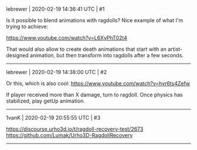 lebrewer | 2020-02-19 14:36:41 UTC | #1

Is it possible to blend animations with ragdolls? Nice example of what I'm trying to achieve:

https://www.youtube.com/watch?v=L6XyPhT02t4

That would also allow to create death animations that start with an artist-designed animation, but then transform into ragdolls after a few seconds.

-------------------------

lebrewer | 2020-02-19 14:38:00 UTC | #2

Or this, which is also cool: https://www.youtube.com/watch?v=hyr6ts4Zefw

If player received more than X damage, turn to ragdoll. Once physics has stabilized, play getUp animation.

-------------------------

1vanK | 2020-02-19 20:55:55 UTC | #3

 https://discourse.urho3d.io/t/ragdoll-recovery-test/2673
 https://github.com/Lumak/Urho3D-RagdollRecovery

-------------------------

